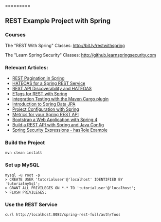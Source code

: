=========

## REST Example Project with Spring

### Courses
The "REST With Spring" Classes: http://bit.ly/restwithspring

The "Learn Spring Security" Classes: http://github.learnspringsecurity.com

### Relevant Articles: 
- [REST Pagination in Spring](http://www.baeldung.com/rest-api-pagination-in-spring)
- [HATEOAS for a Spring REST Service](http://www.baeldung.com/rest-api-discoverability-with-spring)
- [REST API Discoverability and HATEOAS](http://www.baeldung.com/restful-web-service-discoverability)
- [ETags for REST with Spring](http://www.baeldung.com/etags-for-rest-with-spring)
- [Integration Testing with the Maven Cargo plugin](http://www.baeldung.com/integration-testing-with-the-maven-cargo-plugin)
- [Introduction to Spring Data JPA](http://www.baeldung.com/the-persistence-layer-with-spring-data-jpa)
- [Project Configuration with Spring](http://www.baeldung.com/project-configuration-with-spring)
- [Metrics for your Spring REST API](http://www.baeldung.com/spring-rest-api-metrics)
- [Bootstrap a Web Application with Spring 4](http://www.baeldung.com/bootstraping-a-web-application-with-spring-and-java-based-configuration)
- [Build a REST API with Spring and Java Config](http://www.baeldung.com/building-a-restful-web-service-with-spring-and-java-based-configuration)
- [Spring Security Expressions - hasRole Example](https://www.baeldung.com/spring-security-expressions-basic)


### Build the Project
```
mvn clean install
```


### Set up MySQL
```
mysql -u root -p 
> CREATE USER 'tutorialuser'@'localhost' IDENTIFIED BY 'tutorialmy5ql';
> GRANT ALL PRIVILEGES ON *.* TO 'tutorialuser'@'localhost';
> FLUSH PRIVILEGES;
```


### Use the REST Service

```
curl http://localhost:8082/spring-rest-full/auth/foos
```
